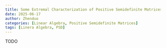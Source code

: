 ```yaml
---
title: Some Extremal Characterization of Positive Semidefinite Matrices
date: 2025-06-17
author: Zhenduo
categories: [Linear Algebra, Positive Semidefinite Matrices]
tags: [Linera Algebra, PSD]
---
```

TODO